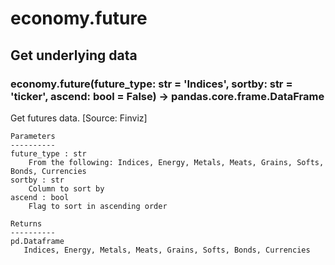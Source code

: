 # economy.future

## Get underlying data 
### economy.future(future_type: str = 'Indices', sortby: str = 'ticker', ascend: bool = False) -> pandas.core.frame.DataFrame

Get futures data. [Source: Finviz]

    Parameters
    ----------
    future_type : str
        From the following: Indices, Energy, Metals, Meats, Grains, Softs, Bonds, Currencies
    sortby : str
        Column to sort by
    ascend : bool
        Flag to sort in ascending order

    Returns
    ----------
    pd.Dataframe
       Indices, Energy, Metals, Meats, Grains, Softs, Bonds, Currencies
